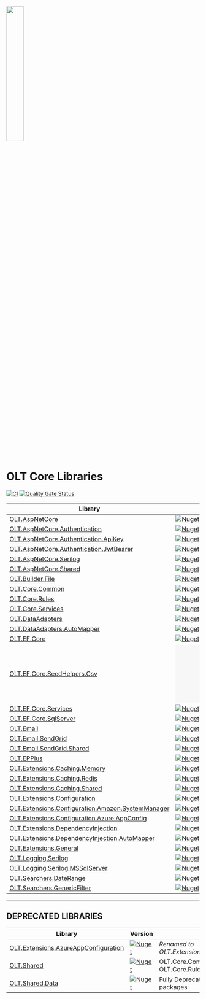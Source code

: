 <img src="https://user-images.githubusercontent.com/1365728/127748628-47575d74-a2fb-4539-a31e-74d8b435fc21.png" width="30%" >

# OLT Core Libraries

[![CI](https://github.com/OuterlimitsTech/olt-dotnet-core/actions/workflows/build.yml/badge.svg)](https://github.com/OuterlimitsTech/olt-dotnet-core/actions/workflows/build.yml) [![Quality Gate Status](https://sonarcloud.io/api/project_badges/measure?project=OuterlimitsTech_olt-dotnet-core&metric=alert_status)](https://sonarcloud.io/summary/new_code?id=OuterlimitsTech_olt-dotnet-core)

| Library                                                                                                       | Version                                                                                                                                                                        |
| ------------------------------------------------------------------------------------------------------------- | ------------------------------------------------------------------------------------------------------------------------------------------------------------------------------ |
| [OLT.AspNetCore](./src//OLT.AspNetCore/)                                                                      | [![Nuget](https://img.shields.io/nuget/v/OLT.AspNetCore)](https://www.nuget.org/packages/OLT.AspNetCore)                                                                       |
| [OLT.AspNetCore.Authentication](./src/OLT.AspNetCore.Authentication/)                                         | [![Nuget](https://img.shields.io/nuget/v/OLT.AspNetCore.Authentication)](https://www.nuget.org/packages/OLT.AspNetCore.Authentication)                                         |
| [OLT.AspNetCore.Authentication.ApiKey](./src/OLT.AspNetCore.Authentication.ApiKey/)                           | [![Nuget](https://img.shields.io/nuget/v/OLT.AspNetCore.Authentication.ApiKey)](https://www.nuget.org/packages/OLT.AspNetCore.Authentication.ApiKey)                           |
| [OLT.AspNetCore.Authentication.JwtBearer](./src/OLT.AspNetCore.Authentication.JwtBearer/)                     | [![Nuget](https://img.shields.io/nuget/v/OLT.AspNetCore.Authentication.JwtBearer)](https://www.nuget.org/packages/OLT.AspNetCore.Authentication.JwtBearer)                     |
| [OLT.AspNetCore.Serilog](./src/OLT.AspNetCore.Serilog/)                                                       | [![Nuget](https://img.shields.io/nuget/v/OLT.AspNetCore.Serilog)](https://www.nuget.org/packages/OLT.AspNetCore.Serilog)                                                       |
| [OLT.AspNetCore.Shared](./src/OLT.AspNetCore.Shared/)                                                         | [![Nuget](https://img.shields.io/nuget/v/OLT.AspNetCore.Shared)](https://www.nuget.org/packages/OLT.AspNetCore.Shared)                                                         |
| [OLT.Builder.File](./src/OLT.Builder.File/)                                                                   | [![Nuget](https://img.shields.io/nuget/v/OLT.Builder.File)](https://www.nuget.org/packages/OLT.Builder.File)                                                                   |
| [OLT.Core.Common](./src/OLT.Core.Common/)                                                                     | [![Nuget](https://img.shields.io/nuget/v/OLT.Core.Common)](https://www.nuget.org/packages/OLT.Core.Common)                                                                     |
| [OLT.Core.Rules](./src/OLT.Core.Rules/)                                                                       | [![Nuget](https://img.shields.io/nuget/v/OLT.Core.Rules)](https://www.nuget.org/packages/OLT.Core.Rules)                                                                       |
| [OLT.Core.Services](./src/OLT.Core.Services/)                                                                 | [![Nuget](https://img.shields.io/nuget/v/OLT.Core.Services)](https://www.nuget.org/packages/OLT.Core.Services)                                                                 |
| [OLT.DataAdapters](./src/OLT.DataAdapters/)                                                                   | [![Nuget](https://img.shields.io/nuget/v/OLT.DataAdapters)](https://www.nuget.org/packages/OLT.DataAdapters)                                                                   |
| [OLT.DataAdapters.AutoMapper](./src/OLT.DataAdapters.AutoMapper/)                                             | [![Nuget](https://img.shields.io/nuget/v/OLT.DataAdapters.AutoMapper)](https://www.nuget.org/packages/OLT.DataAdapters.AutoMapper)                                             |
| [OLT.EF.Core](./src/OLT.EF.Core/)                                                                             | [![Nuget](https://img.shields.io/nuget/v/OLT.EF.Core)](https://www.nuget.org/packages/OLT.EF.Core)                                                                             |
| [OLT.EF.Core.SeedHelpers.Csv](./src/OLT.EF.Core.SeedHelpers.Csv/)                                             | [![Nuget](https://img.shields.io/nuget/v/OLT.EF.Core.SeedHelpers.Csv)](https://www.nuget.org/packages/OLT.EF.Core.SeedHelpers.Csv)                                             |
| [OLT.EF.Core.Services](./src/OLT.EF.Core.Services/)                                                           | [![Nuget](https://img.shields.io/nuget/v/OLT.EF.Core.Services)](https://www.nuget.org/packages/OLT.EF.Core.Services)                                                           |
| [OLT.EF.Core.SqlServer](./src/OLT.EF.Core.SqlServer/)                                                         | [![Nuget](https://img.shields.io/nuget/v/OLT.EF.Core.SqlServer)](https://www.nuget.org/packages/OLT.EF.Core.SqlServer)                                                         |
| [OLT.Email](./src/OLT.Email/)                                                                                 | [![Nuget](https://img.shields.io/nuget/v/OLT.Email)](https://www.nuget.org/packages/OLT.Email)                                                                                 |
| [OLT.Email.SendGrid](./src/OLT.Email.SendGrid/)                                                               | [![Nuget](https://img.shields.io/nuget/v/OLT.Email.SendGrid)](https://www.nuget.org/packages/OLT.Email.SendGrid)                                                               |
| [OLT.Email.SendGrid.Shared](./src/OLT.Email.SendGrid.Shared/)                                                 | [![Nuget](https://img.shields.io/nuget/v/OLT.Email.SendGrid.Shared)](https://www.nuget.org/packages/OLT.Email.SendGrid.Shared)                                                 |
| [OLT.EPPlus](./src/OLT.EPPlus/)                                                                               | [![Nuget](https://img.shields.io/nuget/v/OLT.EPPlus)](https://www.nuget.org/packages/OLT.EPPlus)                                                                               |
| [OLT.Extensions.Caching.Memory](./src/OLT.Extensions.Caching.Memory/)                                         | [![Nuget](https://img.shields.io/nuget/v/OLT.Extensions.Caching.Memory)](https://www.nuget.org/packages/OLT.Extensions.Caching.Memory)                                         |
| [OLT.Extensions.Caching.Redis](./src/OLT.Extensions.Caching.Redis/)                                           | [![Nuget](https://img.shields.io/nuget/v/OLT.Extensions.Caching.Redis)](https://www.nuget.org/packages/OLT.Extensions.Caching.Redis)                                           |
| [OLT.Extensions.Caching.Shared](./src/OLT.Extensions.Caching.Shared/)                                         | [![Nuget](https://img.shields.io/nuget/v/OLT.Extensions.Caching.Shared)](https://www.nuget.org/packages/OLT.Extensions.Caching.Shared)                                         |
| [OLT.Extensions.Configuration](./src/OLT.Extensions.Configuration/)                                           | [![Nuget](https://img.shields.io/nuget/v/OLT.Extensions.Configuration)](https://www.nuget.org/packages/OLT.Extensions.Configuration)                                           |
| [OLT.Extensions.Configuration.Amazon.SystemManager](./src/OLT.Extensions.Configuration.Amazon.SystemManager/) | [![Nuget](https://img.shields.io/nuget/v/OLT.Extensions.Configuration.Amazon.SystemManager)](https://www.nuget.org/packages/OLT.Extensions.Configuration.Amazon.SystemManager) |
| [OLT.Extensions.Configuration.Azure.AppConfig](./src/OLT.Extensions.Configuration.Azure.AppConfig/)           | [![Nuget](https://img.shields.io/nuget/v/OLT.Extensions.Configuration.Azure.AppConfig)](https://www.nuget.org/packages/OLT.Extensions.Configuration.Azure.AppConfig)           |
| [OLT.Extensions.DependencyInjection](./src/OLT.Extensions.DependencyInjection/)                               | [![Nuget](https://img.shields.io/nuget/v/OLT.Extensions.DependencyInjection)](https://www.nuget.org/packages/OLT.Extensions.DependencyInjection)                               |
| [OLT.Extensions.DependencyInjection.AutoMapper](./src/OLT.Extensions.DependencyInjection.AutoMapper/)         | [![Nuget](https://img.shields.io/nuget/v/OLT.Extensions.DependencyInjection.AutoMapper)](https://www.nuget.org/packages/OLT.Extensions.DependencyInjection.AutoMapper)         |
| [OLT.Extensions.General](./src/OLT.Extensions.General/)                                                       | [![Nuget](https://img.shields.io/nuget/v/OLT.Extensions.General)](https://www.nuget.org/packages/OLT.Extensions.General)                                                       |
| [OLT.Logging.Serilog](./src/OLT.Logging.Serilog/)                                                             | [![Nuget](https://img.shields.io/nuget/v/OLT.Logging.Serilog)](https://www.nuget.org/packages/OLT.Logging.Serilog)                                                             |
| [OLT.Logging.Serilog.MSSqlServer](./src/OLT.Logging.Serilog.MSSqlServer/)                                     | [![Nuget](https://img.shields.io/nuget/v/OLT.Logging.Serilog.MSSqlServer)](https://www.nuget.org/packages/OLT.Logging.Serilog.MSSqlServer)                                     |
| [OLT.Searchers.DateRange](./src/OLT.Searchers.DateRange/)                                                     | [![Nuget](https://img.shields.io/nuget/v/OLT.Searchers.DateRange)](https://www.nuget.org/packages/OLT.Searchers.DateRange)                                                     |
| [OLT.Searchers.GenericFilter](./src/OLT.Searchers.GenericFilter/)                                             | [![Nuget](https://img.shields.io/nuget/v/OLT.Searchers.GenericFilter)](https://www.nuget.org/packages/OLT.Searchers.GenericFilter)                                             |

---

## DEPRECATED LIBRARIES

| Library                                                                                         | Version                                                                                                                                              | Notes                                                     |
| ----------------------------------------------------------------------------------------------- | ---------------------------------------------------------------------------------------------------------------------------------------------------- | --------------------------------------------------------- |
| [OLT.Extensions.AzureAppConfiguration](https://github.com/OuterlimitsTech/olt-dotnet-libraries) | [![Nuget](https://img.shields.io/nuget/v/OLT.Extensions.AzureAppConfiguration)](https://www.nuget.org/packages/OLT.Extensions.AzureAppConfiguration) | _Renamed to OLT.Extensions.Configuration.Azure.AppConfig_ |
| [OLT.Shared](https://github.com/OuterlimitsTech/olt-dotnet-libraries)                           | [![Nuget](https://img.shields.io/nuget/v/OLT.Shared)](https://www.nuget.org/packages/OLT.Shared)                                                     | OLT.Core.Common, OLT.Core.Services, OLT.Core.Rules        |
| [OLT.Shared.Data](https://github.com/OuterlimitsTech/olt-dotnet-libraries)                      | [![Nuget](https://img.shields.io/nuget/v/OLT.Shared.Data)](https://www.nuget.org/packages/OLT.Shared.Data)                                           | Fully Deprecated or moved to another packages             |
